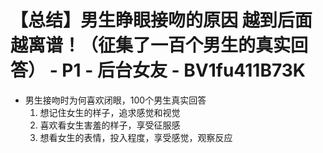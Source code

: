 # 【总结】男生睁眼接吻的原因 越到后面越离谱！（征集了一百个男生的真实回答） - P1 - 后台女友 - BV1fu411B73K

-   男生接吻时为何喜欢闭眼，100个男生真实回答
    1.  想记住女生的样子，追求感觉和视觉
    2.  喜欢看女生害羞的样子，享受征服感
    3.  想看女生的表情，投入程度，享受感觉，观察反应